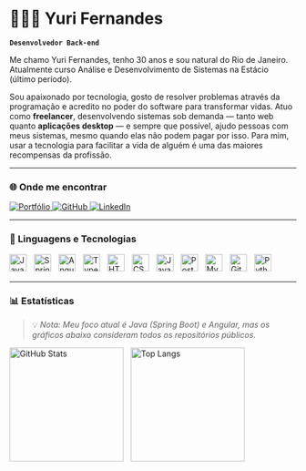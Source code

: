 # 👨🏻‍💻 Yuri Fernandes

**`Desenvolvedor Back-end`**

Me chamo Yuri Fernandes, tenho 30 anos e sou natural do Rio de Janeiro. Atualmente curso Análise e Desenvolvimento de Sistemas na Estácio (último período).

Sou apaixonado por tecnologia, gosto de resolver problemas através da programação e acredito no poder do software para transformar vidas. Atuo como **freelancer**, desenvolvendo sistemas sob demanda — tanto web quanto **aplicações desktop** — e sempre que possível, ajudo pessoas com meus sistemas, mesmo quando elas não podem pagar por isso. Para mim, usar a tecnologia para facilitar a vida de alguém é uma das maiores recompensas da profissão.

---

### 🌐 Onde me encontrar

<a href="https://yurioliveira.netlify.app/">
  <img alt="Portfólio" title="Acesse meu portfólio" src="https://img.shields.io/badge/Portf%C3%B3lio-000000?style=for-the-badge&logo=netlify&logoColor=white" />
</a>

<a href="https://github.com/Yuri-Fernandes-dev?tab=repositories">
  <img alt="GitHub" title="Acesse meu GitHub" src="https://custom-icon-badges.demolab.com/github/followers/Yuri-Fernandes-dev?color=236ad3&labelColor=1155ba&style=for-the-badge&logo=github&label=GitHub&logoColor=white" />
</a>

<a href="https://www.linkedin.com/in/yuri-fernandes-jr/">
  <img alt="LinkedIn" title="Conecte-se comigo no LinkedIn" src="https://img.shields.io/badge/LinkedIn-0A66C2?style=for-the-badge&logo=linkedin&logoColor=white" />
</a>

---

### 🤖 Linguagens e Tecnologias

<img align="left" alt="Java" title="Java" width="30px" style="padding-right: 10px;" src="https://cdn.jsdelivr.net/gh/devicons/devicon@latest/icons/java/java-original.svg" />
<img align="left" alt="Spring Boot" title="Spring Boot" width="30px" style="padding-right: 10px;" src="https://cdn.jsdelivr.net/gh/devicons/devicon@latest/icons/spring/spring-original.svg" />
<img align="left" alt="Angular" title="Angular" width="30px" style="padding-right: 10px;" src="https://cdn.jsdelivr.net/gh/devicons/devicon@latest/icons/angular/angular-original.svg" />
<img align="left" alt="TypeScript" title="TypeScript" width="30px" style="padding-right: 10px;" src="https://cdn.jsdelivr.net/gh/devicons/devicon@latest/icons/typescript/typescript-original.svg" />
<img align="left" alt="HTML" title="HTML" width="30px" style="padding-right: 10px;" src="https://cdn.jsdelivr.net/gh/devicons/devicon@latest/icons/html5/html5-original.svg" />
<img align="left" alt="CSS" title="CSS" width="30px" style="padding-right: 10px;" src="https://cdn.jsdelivr.net/gh/devicons/devicon@latest/icons/css3/css3-original.svg" />
<img align="left" alt="JavaScript" title="JavaScript" width="30px" style="padding-right: 10px;" src="https://cdn.jsdelivr.net/gh/devicons/devicon@latest/icons/javascript/javascript-original.svg" />
<img align="left" alt="PostgreSQL" title="PostgreSQL" width="30px" style="padding-right: 10px;" src="https://cdn.jsdelivr.net/gh/devicons/devicon@latest/icons/postgresql/postgresql-original.svg" />
<img align="left" alt="MySQL" title="MySQL" width="30px" style="padding-right: 10px;" src="https://cdn.jsdelivr.net/gh/devicons/devicon@latest/icons/mysql/mysql-original.svg" />
<img align="left" alt="Git" title="Git" width="30px" style="padding-right: 10px;" src="https://cdn.jsdelivr.net/gh/devicons/devicon@latest/icons/git/git-original.svg" />
<img align="left" alt="Python" title="Python" width="30px" style="padding-right: 10px;" src="https://cdn.jsdelivr.net/gh/devicons/devicon@latest/icons/python/python-original.svg" />

<br/>
<br/>

---

### 📊 Estatísticas

> 💡 *Nota: Meu foco atual é Java (Spring Boot) e Angular, mas os gráficos abaixo consideram todos os repositórios públicos.*

<p>
  <img 
    align="left" 
    alt="GitHub Stats" 
    height="200" 
    style="padding-right: 10px;" 
    src="https://github-readme-stats.vercel.app/api?username=Yuri-Fernandes-dev&show_icons=true&theme=tokyonight&include_all_commits=true&locale=pt-br" 
  />

  <img 
    align="left" 
    alt="Top Langs" 
    height="200" 
    src="https://github-readme-stats.vercel.app/api/top-langs/?username=Yuri-Fernandes-dev&theme=tokyonight&layout=compact&custom_title=Tecnologias&langs_count=9" 
  />
</p>
